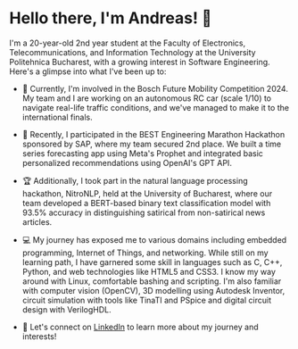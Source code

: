 # Hello there, I'm Andreas! 👋

I'm a 20-year-old 2nd year student at the Faculty of Electronics, Telecommunications, and Information Technology at the University Politehnica Bucharest, with a growing interest in Software Engineering. Here's a glimpse into what I've been up to:

- 🔭 Currently, I'm involved in the Bosch Future Mobility Competition 2024. My team and I are working on an autonomous RC car (scale 1/10) to navigate real-life traffic conditions, and we've managed to make it to the international finals.

- 🥈 Recently, I participated in the BEST Engineering Marathon Hackathon sponsored by SAP, where my team secured 2nd place. We built a time series forecasting app using Meta's Prophet and integrated basic personalized recommendations using OpenAI's GPT API.

- 🏆 Additionally, I took part in the natural language processing hackathon, NitroNLP, held at the University of Bucharest, where our team developed a BERT-based binary text classification model with 93.5% accuracy in distinguishing satirical from non-satirical news articles.

- 💻 My journey has exposed me to various domains including embedded programming, Internet of Things, and networking. While still on my learning path, I have garnered some skill in languages such as C, C++, Python, and web technologies like HTML5 and CSS3. I know my way around with Linux, comfortable bashing and scripting. I'm also familiar with computer vision (OpenCV), 3D modelling using Autodesk Inventor, circuit simulation with tools like TinaTI and PSpice and digital circuit design with VerilogHDL.

- 🤝 Let's connect on [LinkedIn](www.linkedin.com/in/andreas-bașchir-21b963236) to learn more about my journey and interests!
